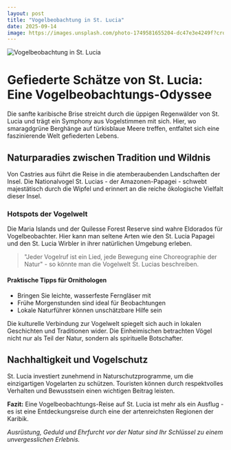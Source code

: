 ```yaml
---
layout: post
title: "Vogelbeobachtung in St. Lucia"
date: 2025-09-14
image: https://images.unsplash.com/photo-1749581655204-dc47e3e4249f?crop=entropy&cs=tinysrgb&fit=max&fm=jpg&ixid=M3w3OTQ0MzZ8MHwxfHNlYXJjaHwxfHxWb2dlbGJlb2JhY2h0dW5nJTIwU3QuJTIwTHVjaWF8ZW58MHwwfHx8MTc1NzgyMDQxMnww&ixlib=rb-4.1.0&q=80&w=1080
---
```


![Vogelbeobachtung in St. Lucia](https://images.unsplash.com/photo-1749581655204-dc47e3e4249f?crop=entropy&cs=tinysrgb&fit=max&fm=jpg&ixid=M3w3OTQ0MzZ8MHwxfHNlYXJjaHwxfHxWb2dlbGJlb2JhY2h0dW5nJTIwU3QuJTIwTHVjaWF8ZW58MHwwfHx8MTc1NzgyMDQxMnww&ixlib=rb-4.1.0&q=80&w=1080)

# Gefiederte Schätze von St. Lucia: Eine Vogelbeobachtungs-Odyssee

Die sanfte karibische Brise streicht durch die üppigen Regenwälder von St. Lucia und trägt ein Symphony aus Vogelstimmen mit sich. Hier, wo smaragdgrüne Berghänge auf türkisblaue Meere treffen, entfaltet sich eine faszinierende Welt gefiederten Lebens.

## Naturparadies zwischen Tradition und Wildnis

Von Castries aus führt die Reise in die atemberaubenden Landschaften der Insel. Die Nationalvogel St. Lucias - der Amazonen-Papagei - schwebt majestätisch durch die Wipfel und erinnert an die reiche ökologische Vielfalt dieser Insel.

### Hotspots der Vogelwelt

Die Maria Islands und der Quilesse Forest Reserve sind wahre Eldorados für Vogelbeobachter. Hier kann man seltene Arten wie den St. Lucia Papagei und den St. Lucia Wirbler in ihrer natürlichen Umgebung erleben.

> "Jeder Vogelruf ist ein Lied, jede Bewegung eine Choreographie der Natur" - so könnte man die Vogelwelt St. Lucias beschreiben.

#### Praktische Tipps für Ornithologen

- Bringen Sie leichte, wasserfeste Ferngläser mit
- Frühe Morgenstunden sind ideal für Beobachtungen
- Lokale Naturführer können unschätzbare Hilfe sein

Die kulturelle Verbindung zur Vogelwelt spiegelt sich auch in lokalen Geschichten und Traditionen wider. Die Einheimischen betrachten Vögel nicht nur als Teil der Natur, sondern als spirituelle Botschafter.

## Nachhaltigkeit und Vogelschutz

St. Lucia investiert zunehmend in Naturschutzprogramme, um die einzigartigen Vogelarten zu schützen. Touristen können durch respektvolles Verhalten und Bewusstsein einen wichtigen Beitrag leisten.

**Fazit:** Eine Vogelbeobachtungs-Reise auf St. Lucia ist mehr als ein Ausflug - es ist eine Entdeckungsreise durch eine der artenreichsten Regionen der Karibik.

*Ausrüstung, Geduld und Ehrfurcht vor der Natur sind Ihr Schlüssel zu einem unvergesslichen Erlebnis.*